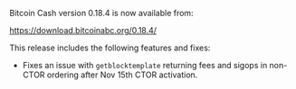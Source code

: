 Bitcoin Cash version 0.18.4 is now available from:

  <https://download.bitcoinabc.org/0.18.4/>

This release includes the following features and fixes:
  - Fixes an issue with `getblocktemplate` returning fees and sigops in non-CTOR ordering after Nov 15th CTOR activation.
